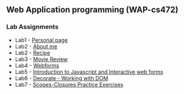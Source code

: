 ## Web Application programming (WAP-cs472)
### Lab Assignments

*   Lab1 - [Personal page]( https://haftom-mesfin.github.io/cs472/)
*   Lab2 - [About me](https://haftom-mesfin.github.io/CS472-Lab2/)
*   Lab2 - [Recipe](https://haftom-mesfin.github.io/CS472-Lab2-recipeSpec/)
*   Lab3 - [Movie Review](https://haftom-mesfin.github.io/CS472-WAP/Lab3/tmnt.html)
*   Lab4 - [Webforms]( https://haftom-mesfin.github.io/CS472-WAP/Lab4)
*   Lab5 - [Introduction to Javascript and Interactive web forms]( https://haftom-mesfin.github.io/CS472-WAP/Lab5)
*   Lab6 - [Decorate - Working with DOM]( https://haftom-mesfin.github.io/CS472-WAP/Lab6)
*   Lab7 - [Scopes-Closures Practice Exercises](  https://haftom-mesfin.github.io/CS472-WAP/Lab7)


